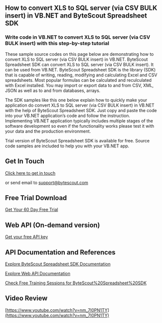 ## How to convert XLS to SQL server (via CSV BULK insert) in VB.NET and ByteScout Spreadsheet SDK

### Write code in VB.NET to convert XLS to SQL server (via CSV BULK insert) with this step-by-step tutorial

These sample source codes on this page below are demonstrating how to convert XLS to SQL server (via CSV BULK insert) in VB.NET. ByteScout Spreadsheet SDK can convert XLS to SQL server (via CSV BULK insert). It can be used from VB.NET. ByteScout Spreadsheet SDK is the library (SDK) that is capable of writing, reading, modifying and calculating Excel and CSV spreadsheets. Most popular formulas can be calculated and reculculated with Excel installed. You may import or export data to and from CSV, XML, JSON as well as to and from databases, arrays.

The SDK samples like this one below explain how to quickly make your application do convert XLS to SQL server (via CSV BULK insert) in VB.NET with the help of ByteScout Spreadsheet SDK. Just copy and paste the code into your VB.NET application’s code and follow the instruction. Implementing VB.NET application typically includes multiple stages of the software development so even if the functionality works please test it with your data and the production environment.

Trial version of ByteScout Spreadsheet SDK is available for free. Source code samples are included to help you with your VB.NET app.

## Get In Touch

[Click here to get in touch](https://bytescout.zendesk.com/hc/en-us/requests/new?subject=ByteScout%20Spreadsheet%20SDK%20Question)

or send email to [support@bytescout.com](mailto:support@bytescout.com?subject=ByteScout%20Spreadsheet%20SDK%20Question) 

## Free Trial Download

[Get Your 60 Day Free Trial](https://bytescout.com/download/web-installer?utm_source=github-readme)

## Web API (On-demand version)

[Get your free API key](https://pdf.co/documentation/api?utm_source=github-readme)

## API Documentation and References

[Explore ByteScout Spreadsheet SDK Documentation](https://bytescout.com/documentation/index.html?utm_source=github-readme)

[Explore Web API Documentation](https://pdf.co/documentation/api?utm_source=github-readme)

[Check Free Training Sessions for ByteScout%20Spreadsheet%20SDK](https://academy.bytescout.com/)

## Video Review

[https://www.youtube.com/watch?v=nm_7I0PN1TY](https://www.youtube.com/watch?v=nm_7I0PN1TY)